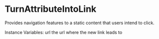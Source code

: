 # TurnAttributeIntoLink
Provides navigation features to a static content that users intend to click.

Instance Variables:
	url	<URI>	the url where the new link leads to


